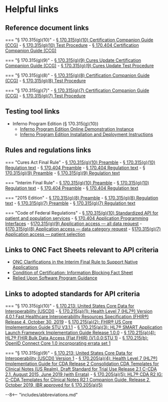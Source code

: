 # Helpful links

## **Reference document links**

=== "§ 170.315(g)(10)"
    - <a target = "_blank" href = "https://www.healthit.gov/test-method/standardized-api-patient-and-population-services#ccg">§ 170.315(g)(10) Certification Companion Guide (CCG)</a>
    - <a target = "_blank" href = "https://www.healthit.gov/test-method/standardized-api-patient-and-population-services#test_procedure">§ 170.315(g)(10) Test Procedure</a>
    - <a target = "_blank" href = "https://www.healthit.gov/condition-ccg/application-programming-interfaces">§ 170.404 Certification Companion Guide (CCG)</a>

=== "§ 170.315(g)(9)"
    - <a target = "_blank" href = "https://www.healthit.gov/test-method/application-access-all-data-request">§ 170.315(g)(9) Cures Update Certification Companion Guide (CCG)</a>
    - <a target = "_blank" href = "https://www.healthit.gov/test-method/application-access-all-data-request#cures_tp">§ 170.315(g)(9) Cures Update Test Procedure</a>

=== "§ 170.315(g)(8)"
    - <a target = "_blank" href = "https://www.healthit.gov/test-method/application-access-data-category-request#ccg">§ 170.315(g)(8) Certification Companion Guide (CCG)</a>
    - <a target = "_blank" href = "https://www.healthit.gov/test-method/application-access-data-category-request#test_procedure">§ 170.315(g)(8) Test Procedure</a>

=== "§ 170.315(g)(7)"
    - <a target = "_blank" href = "https://www.healthit.gov/test-method/application-access-patient-selection#ccg">§ 170.315(g)(7) Certification Companion Guide (CCG)</a>
    - <a target = "_blank" href = "https://www.healthit.gov/test-method/application-access-patient-selection#test_procedure">§ 170.315(g)(7) Test Procedure</a>

## **Testing tool links**

- Inferno Program Edition (§ 170.315(g)(10))
    - <a target = "_blank" href = "https://inferno.healthit.gov/inferno">Inferno Program Edition Online Demonstration Instance</a>
    - <a target = "_blank" href = "https://github.com/onc-healthit/inferno-program#installation-and-deployment">Inferno Program Edition Installation and Deployment Instructions</a>

## **Rules and regulations links**

=== "Cures Act Final Rule"
    - <a target = "_blank" href = "https://www.federalregister.gov/d/2020-07419/p-1162">§ 170.315(g)(10) Preamble</a>
    - <a target = "_blank" href = "https://www.federalregister.gov/d/2020-07419/p-3456">§ 170.315(g)(10) Regulation text</a>
    - <a target = "_blank" href = "https://www.federalregister.gov/d/2020-07419/p-1263">§ 170.404 Preamble</a>
    - <a target = "_blank" href = "https://www.federalregister.gov/d/2020-07419/p-3518">§ 170.404 Regulation text</a>
    - <a target = "_blank" href = "https://www.federalregister.gov/d/2020-07419/p-427">§ 170.315(g)(9) Preamble</a>
    - <a target = "_blank" href = "https://www.federalregister.gov/d/2020-07419/p-3447">§ 170.315(g)(9) Regulation text</a>

=== "Interim Final Rule"
    - <a target = "_blank" href = "https://www.federalregister.gov/d/2020-24376/p-136">§ 170.315(g)(10) Preamble</a>
    - <a target = "_blank" href = "https://www.federalregister.gov/d/2020-24376/p-282">§ 170.315(g)(10) Regulation text</a>
    - <a target = "_blank" href = "https://www.federalregister.gov/d/2020-24376/p-98">§ 170.404 Preamble</a>
    - <a target = "_blank" href = "https://www.federalregister.gov/d/2020-07419/p-3518">§ 170.404 Regulation text</a>

=== "2015 Edition"
    - <a target = "_blank" href = "http://www.federalregister.gov/a/2015-25597/p-1060">§ 170.315(g)(8) Preamble</a>
    - <a target = "_blank" href = "https://www.federalregister.gov/d/2015-25597/p-2409">§ 170.315(g)(8) Regulation text</a>
    - <a target = "_blank" href = "http://www.federalregister.gov/a/2015-25597/p-1060">§ 170.315(g)(7) Preamble</a>
    - <a target = "_blank" href = "https://www.federalregister.gov/d/2015-25597/p-2402">§ 170.315(g)(7) Regulation text</a>

=== "Code of Federal Regulations"
    - <a target = "_blank" href = "https://ecfr.federalregister.gov/current/title-45/subtitle-A/subchapter-D/part-170/subpart-C/section-170.315#p-170.315(g)(10)">§ 170.315(g)(10) Standardized API for patient and population services</a>
    - <a target = "_blank" href = "https://ecfr.federalregister.gov/current/title-45/subtitle-A/subchapter-D/part-170#p-170.404(a)">§ 170.404 Application Programming Interfaces</a>
    - <a target = "_blank" href = "https://ecfr.federalregister.gov/current/title-45/subtitle-A/subchapter-D/part-170#p-170.315(g)(9)">§170.315(g)(9) Application access — all data request</a>
    - <a target = "_blank" href = "https://ecfr.federalregister.gov/current/title-45/subtitle-A/subchapter-D/part-170#p-170.315(g)(8)">§170.315(g)(8) Application access — data category request</a>
    - <a target = "_blank" href = "https://ecfr.federalregister.gov/current/title-45/subtitle-A/subchapter-D/part-170#p-170.315(g)(7)">§170.315(g)(7) Application access — patient selection</a>

## **Links to ONC Fact Sheets relevant to API criteria**
 - <a target = "_blank" href = "https://www.healthit.gov/sites/default/files/page/2021-07/Clarifications_For_Native_Apps_v5.pdf">ONC Clarifications in the Interim Final Rule to Support Native Applications</a>
 - <a target = "_blank" href = "https://www.healthit.gov/sites/default/files/page/2021-02/ConditionOfCertification_IB_FactSheet.pdf">Condition of Certification: Information Blocking Fact Sheet</a>
 - <a target = "_blank" href = "https://oncprojectracking.healthit.gov/support/browse/TTB-12">Relied Upon Software Program Guidance</a>

## **Links to adopted standards for API criteria**
=== "§ 170.315(g)(10)"
    - <a target = "_blank" href = "https://www.healthit.gov/isa/us-core-data-interoperability-uscdi">§ 170.213: United States Core Data for Interoperability (USCDI)</a>
    - <a target = "_blank" href = "http://hl7.org/fhir/directory.html">§ 170.215(a)(1): Health Level 7 (HL7®) Version 4.0.1 Fast Healthcare Interoperability Resources Specification (FHIR®) Release 4, October 30, 2019</a>
    - <a target = "_blank" href = "http://hl7.org/fhir/us/core/STU3.1.1/">§ 170.215(a)(2): FHIR® US Core Implementation Guide STU V3.1.1</a>
    - <a target = "_blank" href = "http://hl7.org/fhir/smart-app-launch/">§ 170.215(a)(3): HL7® SMART Application Launch Framework Implementation Guide Release 1.0.0</a>
    - <a target = "_blank" href = "http://www.hl7.org/fhir/uv/bulkdata/history.cfml">§ 170.215(a)(4): HL7® FHIR Bulk Data Access (Flat FHIR) (V1.0.0:STU 1)</a>
    - <a target = "_blank" href = "https://openid.net/specs/openid-connect-core-1_0.html">§ 170.215(b): OpenID Connect Core 1.0 incorporating errata set 1</a>

=== "§ 170.315(g)(9)"
    - <a target = "_blank" href = "https://www.healthit.gov/isa/us-core-data-interoperability-uscdi">§ 170.213: United States Core Data for Interoperability (USCDI) Version 1</a>
    - <a target = "_blank" href = "http://www.hl7.org/implement/standards/product_brief.cfm?product_id=492">§ 170.205(a)(4): Health Level 7 (HL7®) Implementation Guide for CDA Release 2 Consolidation CDA Templates for Clinical Notes (US Realm), Draft Standard for Trial Use Release 2.1 C-CDA 2.1, August 2015, June 2019 (with Errata)</a>
    - <a target = "_blank" href = "http://www.hl7.org/implement/standards/product_brief.cfm?product_id=447">§ 170.205(a)(5): HL7® CDA R2 IG: C-CDA Templates for Clinical Notes R2.1 Companion Guide, Release 2, October 2019, IBR approved for § 170.205(a)(5)</a>

--8<-- "includes/abbreviations.md"
